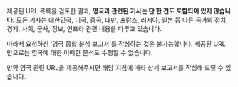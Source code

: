 제공된 URL 목록을 검토한 결과, **영국과 관련된 기사는 단 한 건도 포함되어 있지 않습니다.** 모든 기사는 대한민국, 미국, 중국, 대만, 프랑스, 러시아, 일본 등 다른 국가의 정치, 경제, 사회, 군사, 정보, 인프라 관련 내용을 다루고 있습니다.

따라서 요청하신 '영국 종합 분석 보고서'를 작성하는 것은 불가능합니다. 제공된 URL만으로는 영국에 대한 어떠한 분석도 수행할 수 없습니다.

만약 영국 관련 URL을 제공해주시면 해당 지침에 따라 상세 보고서를 작성해 드릴 수 있습니다.